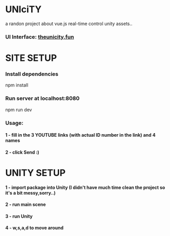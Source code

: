 # UNIciTY
a randon project about vue.js real-time control unity assets..
### UI Interface: [theunicity.fun](http://theunicity.fun)

# SITE SETUP
### Install dependencies
npm install

### Run server at localhost:8080
npm run dev

### Usage: 
#### 1 - fill in the 3 YOUTUBE links (with actual ID number in the link) and 4 names 
#### 2 - click Send :)

# UNITY SETUP
#### 1 - import package into Unity (I didn't have much time clean the project so it's a bit messy,sorry..)
#### 2 - run main scene
#### 3 - run Unity 
#### 4 - w,s,a,d to move around






